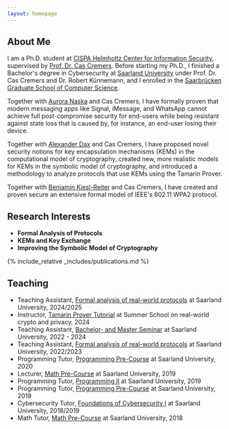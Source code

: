 ```yaml
---
layout: homepage
---
```


## About Me

I am a Ph.D. student at [CISPA Helmholtz Center for Information Security](https://cispa.de/en),
supervised by [Prof. Dr. Cas Cremers](https://people.cispa.io/cas.cremers/). Before starting my Ph.D., I finished a Bachelor's degree in Cybersecurity at [Saarland University](https://www.uni-saarland.de/en/home.html) under 
Prof. Dr. Cas Cremers and Dr. Robert Künnemann, and I enrolled
in the [Saarbrücken Graduate School of Computer Science](https://www.graduateschool-computerscience.de/).

Together with [Aurora Naska](https://cispa.de/en/people/aurora.naska) and Cas Cremers, I have formally proven
that modern messaging apps like Signal, iMessage, and WhatsApp cannot achieve
full post-compromise security for end-users while being resistant against state
loss that is caused by, for instance, an end-user losing their device.

Together with [Alexander Dax](https://www.alexanderdax.org/) and Cas Cremers, I have proposed
novel security notions for key encapsulation mechanisms (KEMs)
in the computational model of cryptography, created new, more realistic models
for KEMs in the symbolic model of cryptography, and introduced a methodology to
analyze protocols that use KEMs using the Tamarin Prover.

Together with [Benjamin Kiesl-Reiter](https://benjaminkiesl.github.io/) and Cas Cremers, I have
created and proven secure an extensive formal model of IEEE's 802.11 WPA2 protocol.

## Research Interests

- **Formal Analysis of Protocols**
- **KEMs and Key Exchange**
- **Improving the Symbolic Model of Cryptography**

<!-- ## News

- **[Feb. 2020]** Our paper about incremental learning is accepted to CVPR 2020.
- **[Feb. 2020]** We will host the ACM Multimedia Asia 2020 conference in Singapore!
- **[Sept. 2019]** Our paper about few-shot learning is accepted to NeurIPS 2019.
- **[Mar. 2019]** Our paper about few-shot learning is accepted to CVPR 2019. -->

{% include_relative _includes/publications.md %}

<!-- {% include_relative _includes/services.md %} -->

## Teaching
- Teaching Assistant, [Formal analysis of real-world protocols](https://cms.cispa.saarland/farwsp24/) at Saarland University, 2024/2025
- Instructor, [Tamarin Prover Tutorial](https://summerschool-croatia.cs.ru.nl/2024/index.html) at Summer School on real-world crypto and privacy, 2024
- Teaching Assistant, [Bachelor- and Master Seminar](https://cms.cispa.saarland/bms_ws2324/) at Saarland University, 2022 - 2024
- Teaching Assistant, [Formal analysis of real-world protocols](https://cms.cispa.saarland/farwsp22/) at Saarland University, 2022/2023
- Programming Tutor, [Programming Pre-Course](https://cms.sic.saarland/p2vorkurs2020) at Saarland University, 2020
- Lecturer, [Math Pre-Course](https://vorkurs.cs.uni-saarland.de/cms/ss19/) at Saarland University, 2019
- Programming Tutor, [Programming II](https://cms.sic.saarland/prog2_19/) at Saarland University, 2019
- Programming Tutor, [Programming Pre-Course](https://cms.sic.saarland/p2vorkurs19/tutors/) at Saarland University, 2019
- Cybersecurity Tutor, [Foundations of Cybersecurity I](https://cms.cispa.saarland/cysec1_18/) at Saarland University, 2018/2019
- Math Tutor, [Math Pre-Course](https://vorkurs.cs.uni-saarland.de/cms/ss18/) at Saarland University, 2018